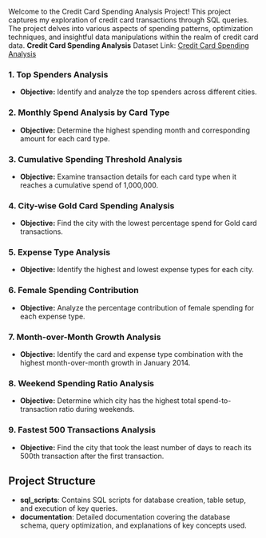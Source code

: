 Welcome to the Credit Card Spending Analysis Project! This project captures my exploration of credit card transactions through SQL queries. The project delves into various aspects of spending patterns, optimization techniques, and insightful data manipulations within the realm of credit card data.
**Credit Card Spending Analysis**
Dataset Link: [Credit Card Spending Analysis](https://www.kaggle.com/datasets/thedevastator/analyzing-credit-card-spending-habits-in-india)
### 1. **Top Spenders Analysis**
- **Objective:** Identify and analyze the top spenders across different cities.

### 2. **Monthly Spend Analysis by Card Type**
- **Objective:** Determine the highest spending month and corresponding amount for each card type.

### 3. **Cumulative Spending Threshold Analysis**
- **Objective:** Examine transaction details for each card type when it reaches a cumulative spend of 1,000,000.
### 4. **City-wise Gold Card Spending Analysis**
- **Objective:** Find the city with the lowest percentage spend for Gold card transactions.

### 5. **Expense Type Analysis**
- **Objective:** Identify the highest and lowest expense types for each city.

### 6. **Female Spending Contribution**
- **Objective:** Analyze the percentage contribution of female spending for each expense type.

### 7. **Month-over-Month Growth Analysis**
- **Objective:** Identify the card and expense type combination with the highest month-over-month growth in January 2014.

### 8. **Weekend Spending Ratio Analysis**
- **Objective:** Determine which city has the highest total spend-to-transaction ratio during weekends.

### 9. **Fastest 500 Transactions Analysis**
- **Objective:** Find the city that took the least number of days to reach its 500th transaction after the first transaction.

## Project Structure
- **sql_scripts**: Contains SQL scripts for database creation, table setup, and execution of key queries.
- **documentation**: Detailed documentation covering the database schema, query optimization, and explanations of key concepts used.

